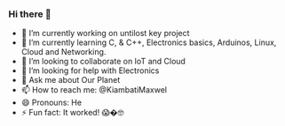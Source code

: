 ### Hi there 👋

- 🔭 I’m currently working on untilost key project
- 🌱 I’m currently learning C, & C++, Electronics basics, Arduinos, Linux, Cloud and Networking.
- 👯 I’m looking to collaborate on IoT and Cloud 
- 🤔 I’m looking for help with Electronics
- 💬 Ask me about Our Planet
- 📫 How to reach me: @KiambatiMaxwel
- 😄 Pronouns: He
- ⚡ Fun fact: It worked! 😱�🤓

